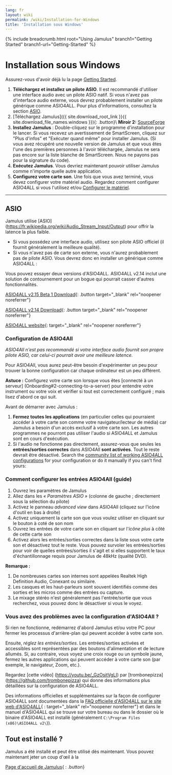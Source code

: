 ```yaml
---
lang: fr
layout: wiki
permalink: /wiki/Installation-for-Windows
title: 'Installation sous Windows'
---
```


{% include breadcrumb.html root="Using Jamulus" branch1="Getting Started" branch1-url="Getting-Started" %}

# Installation sous Windows

Assurez-vous d'avoir déjà lu la page [Getting Started](Getting-Started).
1. **Téléchargez et installez un pilote ASIO**. Il est recommandé d'utiliser une interface audio avec un pilote ASIO natif. Si vous n'avez pas d'interface audio externe, vous devrez probablement installer un pilote générique comme ASIO4ALL. Pour plus d'informations, consultez la section [ASIO](#asio).
1. [Téléchargez Jamulus]({{ site.download_root_link }}{{ site.download_file_names.windows }}){: .button}\\ **Miroir 2:** [SourceForge](https://sourceforge.net/projects/llcon/files/latest/download)
1. **Installez Jamulus** : Double-cliquez sur le programme d'installation pour le lancer. Si vous recevez un avertissement de SmartScreen, cliquez sur "Plus d'infos" et "Exécuter quand même" pour installer Jamulus. (Si vous avez récupéré une nouvelle version de Jamulus et que vous êtes l'une des premières personnes à l'avoir téléchargée, Jamulus ne sera pas encore sur la liste blanche de SmartScreen. Nous ne payons pas pour la signature du code).
1. **Exécutez Jamulus**. Vous devriez maintenant pouvoir utiliser Jamulus comme n'importe quelle autre application.
1. **Configurez votre carte son**. Une fois que vous avez terminé, vous devez configurer votre matériel audio. Regardez comment configurer ASIO4ALL si vous l'utilisez et/ou [Configurer le matériel](Hardware-Setup).

***

## ASIO

Jamulus utilise [ASIO] (https://fr.wikipedia.org/wiki/Audio_Stream_Input/Output) pour offrir la latence la plus faible.
* Si vous possédez une interface audio, utilisez son pilote ASIO officiel (il fournit généralement la meilleure qualité).
* Si vous n'avez pas de carte son externe, vous n'aurez probablement pas de pilote ASIO. Vous devrez donc en installer un générique comme ASIO4ALL :

Vous pouvez essayer deux versions d'ASIO4ALL. ASIO4ALL v2.14 inclut une solution de contournement pour un bogue qui pourrait casser d'autres fonctionnalités.

[ASIO4ALL v2.15 Beta 1 Download](https://github.com/jamulussoftware/assets/raw/main/ASIO4ALL/v2.15/ASIO4ALL_2_15_Beta1_English.exe){: .button target="_blank" rel="noopener noreferrer"}

[ASIO4ALL v2.14 Download](https://github.com/jamulussoftware/assets/raw/main/ASIO4ALL/v2.14/ASIO4ALL_2_14_English.exe){: .button target="_blank" rel="noopener noreferrer"}

[ASIO4ALL website](https://www.asio4all.org/){: target="_blank" rel="noopener noreferrer"}


### Configuration de ASIO4All

*ASIO4All n'est pas recommandé si votre interface audio fournit son propre pilote ASIO, car celui-ci pourrait avoir une meilleure latence.*

Pour ASIO4All, vous aurez peut-être besoin d'expérimenter un peu pour trouver la bonne configuration car chaque ordinateur est un peu différent.

**Astuce :** Configurez votre carte son lorsque vous êtes [connecté à un serveur] (Onboarding#2-connecting-to-a-server) pour entendre votre instrument ou votre voix et vérifier si tout est correctement configuré ; mais lisez d'abord ce qui suit.


Avant de démarrer avec Jamulus :
1. **Fermez toutes les applications** (en particulier celles qui pourraient accéder à votre carte son comme votre navigateur/lecteur de média) car Jamulus a besoin d'un accès exclusif à votre carte son. Les autres programmes ne pourront pas utiliser l'audio si ASIO4ALL et Jamulus sont en cours d'exécution.
1. Si l'audio ne fonctionne pas directement, assurez-vous que seules les **entrées/sorties correctes** dans ASIO4All **sont activées**. Tout le reste devrait être désactivé. Search the [community list of working ASIO4ALL configurations](/kb/2021/03/20/ASIO4ALL-Examples.html) for your configuration or do it manually if you can't find yours:

### Comment configurer les entrées ASIO4All (guide)

1. Ouvrez les paramètres de Jamulus
1. Allez dans les _« Paramètres ASIO »_ (colonne de gauche ; directement sous la sélection du pilote)
1. Activez le panneau _advanced view_ dans ASIO4All (cliquez sur l'icône d'outil en bas à droite)
1. Activez uniquement la carte son que vous voulez utiliser en cliquant sur le bouton à coté de son nom
1. Ouvrez les entrées de votre carte son en cliquant sur l'_icône plus_ à côté de cette carte son
1. Activez alors les entrées/sorties correctes dans la liste sous votre carte son et désactivez tout le reste. Vous pouvez survoler les entrées/sorties pour voir de quelles entrées/sorties il s'agit et si elles supportent le taux d'échantillonnage requis pour Jamulus de 48kHz (qualité DVD).

**Remarque :**
1. De nombreuses cartes son internes sont appelées Realtek High Definition Audio, Conexant ou similaire.
1. Les casques et les haut-parleurs sont souvent identifiés comme des sorties et les micros comme des entrées ou capture.
1. Le mixage stéréo n'est généralement pas l'entrée/sortie que vous recherchez, vous pouvez donc le désactiver si vous le voyez.

### Vous avez des problèmes avec la configuration d'ASIO4All ?

Si rien ne fonctionne, redémarrez d'abord Jamulus et/ou votre PC pour fermer les processus d'arrière-plan qui peuvent accéder à votre carte son.

Ensuite, *réglez les entrées/sorties*. Les entrées/sorties activées et accessibles sont représentées par des boutons d'alimentation et de lecture allumés. Si, au contraire, vous voyez une croix rouge ou un symbole jaune, fermez les autres applications qui peuvent accéder à votre carte son (par exemple, le navigateur, Zoom, etc.).

Regardez [cette vidéo] (https://youtu.be/_GzOsitVgLI) par [trombonepizza] (https://github.com/trombonepizza) qui donne des informations plus détaillées sur la configuration de ASIO4ALL.

Des informations officielles et supplémentaires sur la façon de configurer ASIO4ALL sont documentées dans la [FAQ officielle d'ASIO4ALL sur le site web d'ASIO4ALL](https://www.asio4all.org/index.php/help/faq/){ : target="_blank" rel="noopener noreferrer"} et dans le manuel d'ASIO4ALL qui se trouve sur votre bureau ou dans le dossier où le binaire d'ASIO4ALL est installé (généralement `C:\Program Files (x86)\ASIO4ALL v2\`)).

## Tout est installé ?

Jamulus a été installé et peut être utilisé dès maintenant. Vous pouvez maintenant jeter un coup d'œil à la

[Page d'accueil de Jamulus](Accueil){ : .button}
